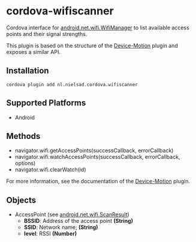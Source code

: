 cordova-wifiscanner
===================

Cordova interface for [android.net.wifi.WifiManager](http://developer.android.com/reference/android/net/wifi/WifiManager.html) to list available access points and their signal strengths.

This plugin is based on the structure of the [Device-Motion](http://plugins.cordova.io/#/package/org.apache.cordova.device-motion) plugin and exposes a similar API.

Installation
------------

    cordova plugin add nl.nielsad.cordova.wifiscanner

Supported Platforms
-------------------

- Android

Methods
-------

- navigator.wifi.getAccessPoints(successCallback, errorCallback)
- navigator.wifi.watchAccessPoints(successCallback, errorCallback, options)
- navigator.wifi.clearWatch(id)

For more information, see the documentation of the [Device-Motion](http://plugins.cordova.io/#/package/org.apache.cordova.device-motion) plugin.

Objects
-------

- AccessPoint (see [android.net.wifi.ScanResult](http://developer.android.com/reference/android/net/wifi/ScanResult.html))
  - __BSSID__: Address of the access point __(String)__
  - __SSID__: Network name; __(String)__
  - __level__: RSSI __(Number)__
